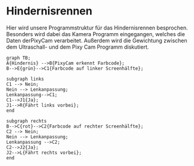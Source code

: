 # Hindernisrennen
Hier wird unsere Programmstruktur für das Hindernisrennen besprochen. Besonders wird dabei das Kamera Programm eingegangen, welches die Daten derPixyCam verarbeitet. Außerdem wird die Gewichtung zwischen dem Ultraschall- und dem Pixy Cam Programm diskutiert.

```mermaid
graph TB;
A{Hindernis} -->B{PixyCam erkennt Farbcode};
B-->E{grün}-->C1{Farbcode auf linker Screenhälfte};

subgraph links
C1 --> Nein;
Nein --> Lenkanpassung;
Lenkanpassung-->C1;
C1-->J1{Ja};
J1-->R{Fährt links vorbei};
end

subgraph rechts
B-->C{rot}-->C2{Farbcode auf rechter Screenhälfte};
C2 --> Nein; 
Nein --> Lenkanpassung;
Lenkanpassung -->C2;
C2-->J2{Ja};
J2-->L{Fährt rechts vorbei};
end
```

